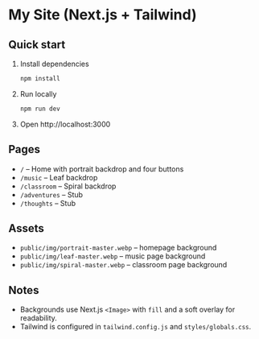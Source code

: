 # My Site (Next.js + Tailwind)

## Quick start
1) Install dependencies
   ```bash
   npm install
   ```
2) Run locally
   ```bash
   npm run dev
   ```
3) Open http://localhost:3000

## Pages
- `/` – Home with portrait backdrop and four buttons
- `/music` – Leaf backdrop
- `/classroom` – Spiral backdrop
- `/adventures` – Stub
- `/thoughts` – Stub

## Assets
- `public/img/portrait-master.webp` – homepage background
- `public/img/leaf-master.webp` – music page background
- `public/img/spiral-master.webp` – classroom page background

## Notes
- Backgrounds use Next.js `<Image>` with `fill` and a soft overlay for readability.
- Tailwind is configured in `tailwind.config.js` and `styles/globals.css`.
